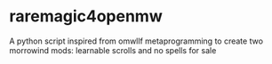 # raremagic4openmw
A python script inspired from omwllf metaprogramming to create two morrowind mods: learnable scrolls and no spells for sale
